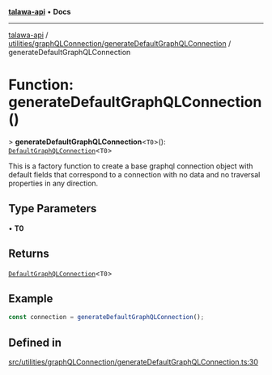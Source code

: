 [**talawa-api**](../../../../README.md) • **Docs**

***

[talawa-api](../../../../modules.md) / [utilities/graphQLConnection/generateDefaultGraphQLConnection](../README.md) / generateDefaultGraphQLConnection

# Function: generateDefaultGraphQLConnection()

\> **generateDefaultGraphQLConnection**\<`T0`\>(): [`DefaultGraphQLConnection`](../type-aliases/DefaultGraphQLConnection.md)\<`T0`\>

This is a factory function to create a base graphql connection object with default fields
that correspond to a connection with no data and no traversal properties in any direction.

## Type Parameters

• **T0**

## Returns

[`DefaultGraphQLConnection`](../type-aliases/DefaultGraphQLConnection.md)\<`T0`\>

## Example

```ts
const connection = generateDefaultGraphQLConnection();
```

## Defined in

[src/utilities/graphQLConnection/generateDefaultGraphQLConnection.ts:30](https://github.com/PalisadoesFoundation/talawa-api/blob/0e711c6a6b57f55ab5776fc9c8edfc5ebc0b3d70/src/utilities/graphQLConnection/generateDefaultGraphQLConnection.ts#L30)

